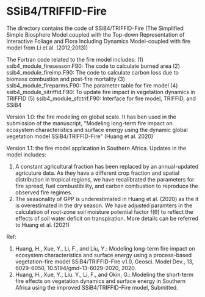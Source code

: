 # SSiB4/TRIFFID-Fire
The directory contains the code of SSiB4/TRIFFID-Fire (The Simplified Simple Biosphere Model coupled with the Top-down Representation of Interactive Foliage and Flora Including Dynamics Model-coupled with fire model from Li et al. (2012;2013))


The Fortran code related to the fire model includes: 
(1) ssib4_module_fireseason.F90: The code to calculate burned area
(2) ssib4_module_fireimp.F90: The code to calculate carbon loss due to biomass combustion and post-fire mortality
(3) ssib4_module_fireparms.F90: The parameter table for fire model
(4) ssib4_module_sitriffid.F90: To update fire impact in vegetation dynamics in TRIFFID
(5) ssib4_module_sfctrif.F90: Interface for fire model, TRIFFID, and SSiB4


Version 1.0: the fire modeling on global scale. It has ben used in the submission of the manuscript, "Modeling long-term fire impact on ecosystem characteristics and surface energy using the dynamic global vegetation model SSiB4/TRIFFID-Fire" (Huang et al. 2020)

Version 1.1: the fire model application in Southern Africa. Updates in the model includes: 
1) A constant agricultural fraction has been replaced by an annual-updated agricuture data. As they have a different crop fraction and spatial distribution in tropical regions, we have recalibrated the parameters for fire spread, fuel combustibility, and carbon combustion to reproduce the observed fire regimes.
2) The seasonality of GPP is underestimated in Huang et al. (2020) as the it is overestimated in the dry season. We have adjusted paramters in the calculation of root-zone soil moisture potential factor f(θ) to reflect the effects of soil water deficit on transpiration. 
More details can be referred to Huang et al. (2021) 

Ref: 
1. Huang, H., Xue, Y., Li, F., and Liu, Y.: Modeling long-term fire impact on ecosystem characteristics and surface energy using a process-based vegetation–fire model SSiB4/TRIFFID-Fire v1.0, Geosci. Model Dev., 13, 6029-6050, 10.5194/gmd-13-6029-2020, 2020.
1. Huang, H., Xue, Y., Liu. Y., Li, F., and Okin, G.: Modeling the short-term fire effects on vegetation dynamics and surface energy in Southern Africa using the improved SSiB4/TRIFFID-Fire model, Submitted.
